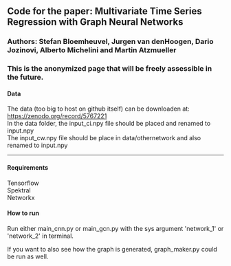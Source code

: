 ## Code for the paper: Multivariate Time Series Regression with Graph Neural Networks

### Authors: Stefan Bloemheuvel, Jurgen van denHoogen, Dario Jozinovi, Alberto Michelini and Martin Atzmueller

### This is the anonymized page that will be freely assessible in the future.

#### Data
The data (too big to host on github itself) can be downloaden at: https://zenodo.org/record/5767221  <br /> 
In the data folder, the input_ci.npy file should be placed and renamed to input.npy <br /> 
The input_cw.npy file should be place in data/othernetwork  and also renamed to input.npy <br /> 

--------------------------

#### Requirements
Tensorflow <br /> 
Spektral <br /> 
Networkx <br /> 

#### How to run

Run either main_cnn.py or main_gcn.py with the sys argument 'network_1' or 'network_2' in terminal.<br /> 

If you want to also see how the graph is generated, graph_maker.py could be run as well. <br /> 
